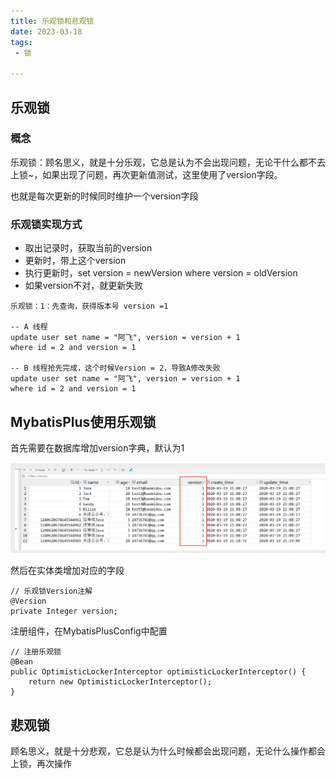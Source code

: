```yaml
---
title: 乐观锁和悲观锁
date: 2023-03-18
tags:
 - 锁

---
```

## 乐观锁

### 概念

乐观锁：顾名思义，就是十分乐观，它总是认为不会出现问题，无论干什么都不去上锁~，如果出现了问题，再次更新值测试，这里使用了version字段。

也就是每次更新的时候同时维护一个version字段

### 乐观锁实现方式

- 取出记录时，获取当前的version
- 更新时，带上这个version
- 执行更新时，set version = newVersion where version = oldVersion
- 如果version不对，就更新失败

```
乐观锁：1：先查询，获得版本号 version =1

-- A 线程
update user set name = "阿飞", version = version + 1 
where id = 2 and version = 1

-- B 线程抢先完成，这个时候Version = 2，导致A修改失败
update user set name = "阿飞", version = version + 1 
where id = 2 and version = 1
```

## MybatisPlus使用乐观锁

首先需要在数据库增加version字典，默认为1

![image-20200329172158610](./images/image-20200329172158610.png)

然后在实体类增加对应的字段

```
// 乐观锁Version注解
@Version
private Integer version;
```

注册组件，在MybatisPlusConfig中配置

```
// 注册乐观锁
@Bean
public OptimisticLockerInterceptor optimisticLockerInterceptor() {
	return new OptimisticLockerInterceptor();
}
```



## 悲观锁

顾名思义，就是十分悲观，它总是认为什么时候都会出现问题，无论什么操作都会上锁，再次操作